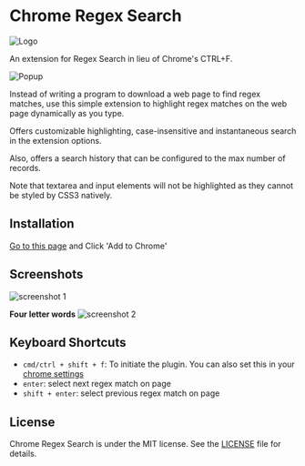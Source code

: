 # Chrome Regex Search

![Logo](icons/icons_96.png)

An extension for Regex Search in lieu of Chrome's CTRL+F.

![Popup](https://raw.githubusercontent.com/rogershen/chrome-regex-search/master/google-webstore/popup.png)

Instead of writing a program to download a web page to find regex matches, use  this simple extension to highlight regex matches on the web page dynamically as you type.

Offers customizable highlighting, case-insensitive and instantaneous search in the extension options.

Also, offers a search history that can be configured to the max number of records.

Note that textarea and input elements will not be highlighted as they cannot be styled by CSS3 natively.

## Installation
[Go to this page](https://chrome.google.com/webstore/detail/chrome-regex-search/bpelaihoicobbkgmhcbikncnpacdbknn?hl=en&gl=US) and Click 'Add to Chrome'

## Screenshots
![screenshot 1](https://raw.githubusercontent.com/rogershen/chrome-regex-search/master/google-webstore/googlenews.png)

**Four letter words**
![screenshot 2](https://raw.githubusercontent.com/rogershen/chrome-regex-search/master/google-webstore/settings.png)


## Keyboard Shortcuts

- `cmd/ctrl + shift + f`: To initiate the plugin. You can also set this in your [chrome settings](chrome://extensions/shortcuts)
- `enter`: select next regex match on page
- `shift + enter`: select previous regex match on page


## License

Chrome Regex Search is under the MIT license. See the <a href="https://raw.githubusercontent.com/rogershen/chrome-regex-search/master/LICENSE">LICENSE</a> file for details.